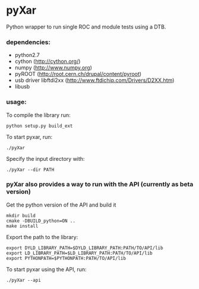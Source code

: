 # pyXar

Python wrapper to run single ROC and module tests using a DTB.

### dependencies:
- python2.7
- cython (http://cython.org/)
- numpy (http://www.numpy.org)
- pyROOT (http://root.cern.ch/drupal/content/pyroot)
- usb driver libftdi2xx (http://www.ftdichip.com/Drivers/D2XX.htm)
- libusb

### usage:

To compile the library run:

    python setup.py build_ext

To start pyxar, run:

    ./pyXar
    
Specify the input directory with:

    ./pyXar --dir PATH


### pyXar also provides a way to run with the API (currently as beta version)
Get the python version of the API and build it

    mkdir build
    cmake -DBUILD_python=ON ..
    make install

Export the path to the library:

    export DYLD_LIBRARY_PATH=$DYLD_LIBRARY_PATH:PATH/TO/API/lib
    export LD_LIBRARY_PATH=$LD_LIBRARY_PATH:PATH/TO/API/lib
    export PYTHONPATH=$PYTHONPATH:PATH/TO/API/lib
    
To start pyxar using the API, run:

    ./pyXar --api

